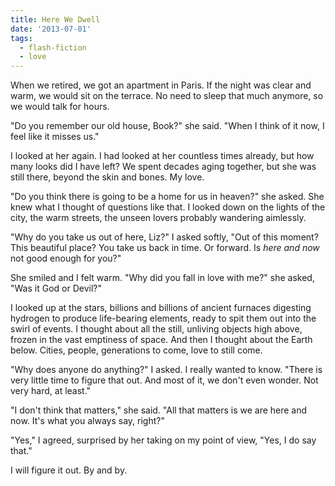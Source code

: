 ```yaml
---
title: Here We Dwell
date: '2013-07-01'
tags:
  - flash-fiction
  - love
---
```


When we retired, we got an apartment in Paris. If the night was clear and warm,
we would sit on the terrace. No need to sleep that much anymore, so we would
talk for hours.

<!-- truncate -->

"Do you remember our old house, Book?" she said. "When I think of it now, I feel
like it misses us."

I looked at her again. I had looked at her countless times already, but how many
looks did I have left? We spent decades aging together, but she was still there,
beyond the skin and bones. My love.

"Do you think there is going to be a home for us in heaven?" she asked. She knew
what I thought of questions like that. I looked down on the lights of the city,
the warm streets, the unseen lovers probably wandering aimlessly.

"Why do you take us out of here, Liz?" I asked softly, "Out of this moment? This
beautiful place? You take us back in time. Or forward. Is _here and now_ not
good enough for you?"

She smiled and I felt warm. "Why did you fall in love with me?" she asked, "Was
it God or Devil?"

I looked up at the stars, billions and billions of ancient furnaces digesting
hydrogen to produce life-bearing elements, ready to spit them out into the swirl
of events. I thought about all the still, unliving objects high above, frozen in
the vast emptiness of space. And then I thought about the Earth below. Cities,
people, generations to come, love to still come.

"Why does anyone do anything?" I asked. I really wanted to know. "There is very
little time to figure that out. And most of it, we don't even wonder. Not very
hard, at least."

"I don't think that matters," she said. "All that matters is we are here and
now. It's what you always say, right?"

"Yes," I agreed, surprised by her taking on my point of view, "Yes, I do say
that."

I will figure it out. By and by.
